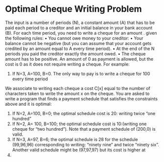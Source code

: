 # Optimal Cheque Writing Problem
The input is a number of periods (N), a constant amount (A) that has to be paid each period to a creditor and an
initial balance in your bank account (B). For each time period, you need to write a cheque for an
amount . given the following rules:
• You cannot owe money to your creditor:
• Your balance cannot be negative (but you can assume that your account gets credited by an amount
equal to A every time period).
• At the end of the N periods you paid the creditor exactly the amount owed.
• The cheque amount has to be positive. An amount of 0 as payment is allowed, but the cost is 0 as it does
not require writing a cheque.
For example:
1. If N=3, A=100, B=0. The only way to pay is to write a cheque for 100 every time period

We associate to writing each cheque a cost C[x] equal to the number of characters taken to write the amount x
on the cheque. You are asked to write a program that finds a payment schedule that satisfies the constraints
above and it is optimal:

1. If N=2, A=100, B=0; the optimal schedule cost is 20: writing twice “one hundred”
2. If N=2, A= 100, B=100; the optimal schedule cost is 10:(writing one cheque for “two hundred”). Note that
a payment schedule of (200,0) is valid.
3. If N=3, A=97, B=6; the optimal schedule is 28 for the schedule (99,96,96) corresponding to writing:
“ninety nine” and twice “ninety six”. Another valid schedule might be (97,97,97) but its cost is higher at
33.
